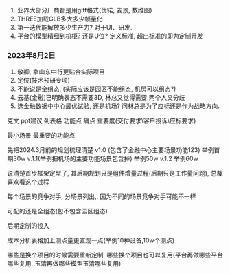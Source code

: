 1. 业界大部分厂商都是用gltf格式(优锘, 麦景, 数维图)
2. THREE加载GLB多大多少帧量化
3. 第一迭代能解放多少生产力?  对于UI、研发.
4. 平台的模型精细到机柜? 还是U位? 定义标准, 超出标准的即为定制开发

### 2023年8月2日
1. 敬卿, 拿山东中行更贴合实际项目
2. 定位(技术预研专项)
3. 不能说是全组态, (实际应该是园区不能组态, 机房可以组态?) 
4. 云基(金融)已明确表态不需要3D, 林总又觉得需要,两个人又分歧
5. 选金融数据中中心最优试验, 还是机场? 问林总是为了应标还是作为战略方向.

克文
ppt建议
列表格
功能点 痛点 重要度(交付要求\客户投诉\应标要求)

最小场景 最重要的功能点

先把2024.3月前的规划梳理清楚
v1.0 (包含了金融中心主要场景功能123)
	举例首期30w
v.1.1(举例把机场的主要功能场景包含掉)
	举例50w
v.1.2
	举例60w

说清楚首步框架定型了, 其后期规划只是组件增量过程(后期只是工作量问题), 总裁喜欢看这个过程

每个场景的竞争对手, 分场景列出,, 因为不同的场景竞争对手可能不一样




可配的还是全组态(包不包含园区组态)

后期定制的投入

成本分析表格加上测点量更直观一点(举例10种设备,10w个测点)

哪些是换个项目的时候需要重新定制, 哪些换个项目也可以复用(平台再做哪些平台哪些复用, 玉清再做哪些模型玉清哪些复用)